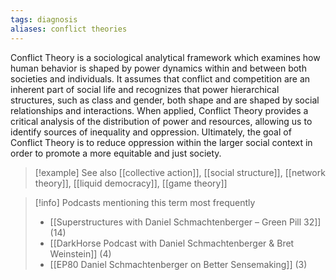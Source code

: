 ```yaml
---
tags: diagnosis
aliases: conflict theories
---
```


Conflict Theory is a sociological analytical framework which examines how human behavior is shaped by power dynamics within and between both societies and individuals. It assumes that conflict and competition are an inherent part of social life and recognizes that power hierarchical structures, such as class and gender, both shape and are shaped by social relationships and interactions. When applied, Conflict Theory provides a critical analysis of the distribution of power and resources, allowing us to identify sources of inequality and oppression. Ultimately, the goal of Conflict Theory is to reduce oppression within the larger social context in order to promote a more equitable and just society.

> [!example] See also
> [[collective action]], [[social structure]], [[network theory]], [[liquid democracy]], [[game theory]]

> [!info] Podcasts mentioning this term most frequently
> * [[Superstructures with Daniel Schmachtenberger – Green Pill 32]] (14)
> * [[DarkHorse Podcast with Daniel Schmachtenberger & Bret Weinstein]] (4)
> * [[EP80 Daniel Schmachtenberger on Better Sensemaking]] (3)
